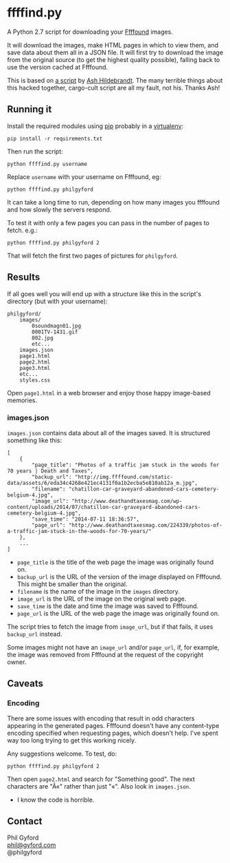 # ffffind.py

A Python 2.7 script for downloading your [Ffffound](http://ffffound.com) images.

It will download the images, make HTML pages in which to view them, and save data about them all in a JSON file. It will first try to download the image from the original source (to get the highest quality possible), falling back to use the version cached at Ffffound.

This is based on [a script](https://gist.github.com/ashildebrandt/9ad37ea659a0fbff5a05#comments) by [Ash Hildebrandt](https://github.com/ashildebrandt). The many terrible things about this hacked together, cargo-cult script are all my fault, not his. Thanks Ash!

## Running it

Install the required modules using [pip](https://pip.pypa.io/en/stable/) probably in a [virtualenv](http://python-guide-pt-br.readthedocs.io/en/latest/dev/virtualenvs/):

	pip install -r requirements.txt

Then run the script:

	python ffffind.py username

Replace `username` with your username on Ffffound, eg:

	python ffffind.py philgyford

It can take a long time to run, depending on how many images you ffffound and how slowly the servers respond.

To test it with only a few pages you can pass in the number of pages to fetch.
e.g.:

	python ffffind.py philgyford 2

That will fetch the first two pages of pictures for `philgyford`.


## Results

If all goes well you will end up with a structure like this in the script's directory (but with your username):

	philgyford/
		images/
			0soundmagn01.jpg
			0001TV-1431.gif
			002.jpg
			etc...
		images.json
		page1.html
		page2.html
		page3.html
		etc...
		styles.css

Open `page1.html` in a web browser and enjoy those happy image-based memories.

### images.json

`images.json` contains data about all of the images saved. It is structured something like this:


	[
		{
			"page_title": "Photos of a traffic jam stuck in the woods for 70 years | Death and Taxes", 
			"backup_url": "http://img.ffffound.com/static-data/assets/6/eda34c4268e421ec4131f0a1b2ecba5e810ab12a_m.jpg", 
			"filename": "chatillon-car-graveyard-abandoned-cars-cemetery-belgium-4.jpg", 
			"image_url": "http://www.deathandtaxesmag.com/wp-content/uploads/2014/07/chatillon-car-graveyard-abandoned-cars-cemetery-belgium-4.jpg", 
			"save_time": "2014-07-11 18:36:57", 
			"page_url": "http://www.deathandtaxesmag.com/224339/photos-of-a-traffic-jam-stuck-in-the-woods-for-70-years/"
		}, 	
		...
	]

* `page_title` is the title of the web page the image was originally found on.
* `backup_url` is the URL of the version of the image displayed on Ffffound. This might be smaller than the original.
* `filename` is the name of the image in the `images` directory.
* `image_url` is the URL of the image on the original web page.
* `save_time` is the date and time the image was saved to Ffffound.
* `page_url` is the URL of the web page the image was originally found on.

The script tries to fetch the image from `image_url`, but if that fails, it uses `backup_url` instead.

Some images might not have an `image_url` and/or `page_url`, if, for example, the image was removed from Ffffound at the request of the copyright owner.


## Caveats

### Encoding

There are some issues with encoding that result in odd characters appearing in the generated pages. Ffffound doesn't have any content-type encoding specified when requesting pages, which doesn't help. I've spent way too long trying to get this working nicely.

Any suggestions welcome. To test, do:

	python ffffind.py philgyford 2

Then open `page2.html` and search for "Something good". The next characters are
"Â«" rather than just "«". Also look in `images.json`.


* I know the code is horrible.

## Contact

Phil Gyford  
phil@gyford.com  
@philgyford
